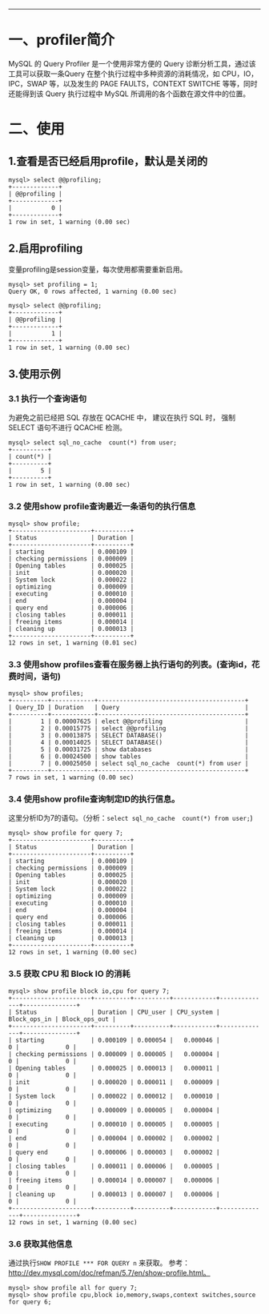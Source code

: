 
<!-- toc --> 

* * * * *

# 一、profiler简介
MySQL 的 Query Profiler 是一个使用非常方便的 Query 诊断分析工具，通过该工具可以获取一条Query 在整个执行过程中多种资源的消耗情况，如 CPU，IO，IPC，SWAP 等，以及发生的 PAGE FAULTS，CONTEXT SWITCHE 等等，同时还能得到该 Query 执行过程中 MySQL 所调用的各个函数在源文件中的位置。

# 二、使用
## 1.查看是否已经启用profile，默认是关闭的
```
mysql> select @@profiling;
+-------------+
| @@profiling |
+-------------+
|           0 |
+-------------+
1 row in set, 1 warning (0.00 sec)

```

## 2.启用profiling
变量profiling是session变量，每次使用都需要重新启用。
 ```
 mysql> set profiling = 1;  
Query OK, 0 rows affected, 1 warning (0.00 sec)

mysql> select @@profiling; 
+-------------+
| @@profiling |
+-------------+
|           1 |
+-------------+
1 row in set, 1 warning (0.00 sec)
 ```
 
## 3.使用示例
### 3.1 执行一个查询语句
为避免之前已经把 SQL 存放在 QCACHE 中， 建议在执行 SQL 时， 强制 SELECT 语句不进行 QCACHE 检测。
```
mysql> select sql_no_cache  count(*) from user;
+----------+
| count(*) |
+----------+
|        5 |
+----------+
1 row in set, 1 warning (0.00 sec)
```

### 3.2 使用show profile查询最近一条语句的执行信息
```
mysql> show profile;
+----------------------+----------+
| Status               | Duration |
+----------------------+----------+
| starting             | 0.000109 |
| checking permissions | 0.000009 |
| Opening tables       | 0.000025 |
| init                 | 0.000020 |
| System lock          | 0.000022 |
| optimizing           | 0.000009 |
| executing            | 0.000010 |
| end                  | 0.000004 |
| query end            | 0.000006 |
| closing tables       | 0.000011 |
| freeing items        | 0.000014 |
| cleaning up          | 0.000013 |
+----------------------+----------+
12 rows in set, 1 warning (0.01 sec)
```

### 3.3 使用show profiles查看在服务器上执行语句的列表。(查询id，花费时间，语句) 
```
mysql> show profiles;
+----------+------------+-----------------------------------------+
| Query_ID | Duration   | Query                                   |
+----------+------------+-----------------------------------------+
|        1 | 0.00007625 | elect @@profiling                       |
|        2 | 0.00015775 | select @@profiling                      |
|        3 | 0.00013875 | SELECT DATABASE()                       |
|        4 | 0.00014025 | SELECT DATABASE()                       |
|        5 | 0.00031725 | show databases                          |
|        6 | 0.00024500 | show tables                             |
|        7 | 0.00025050 | select sql_no_cache  count(*) from user |
+----------+------------+-----------------------------------------+
7 rows in set, 1 warning (0.00 sec)
```
### 3.4 使用show profile查询制定ID的执行信息。
这里分析ID为7的语句。（分析：`select sql_no_cache  count(*) from user;`)
```
mysql> show profile for query 7;
+----------------------+----------+
| Status               | Duration |
+----------------------+----------+
| starting             | 0.000109 |
| checking permissions | 0.000009 |
| Opening tables       | 0.000025 |
| init                 | 0.000020 |
| System lock          | 0.000022 |
| optimizing           | 0.000009 |
| executing            | 0.000010 |
| end                  | 0.000004 |
| query end            | 0.000006 |
| closing tables       | 0.000011 |
| freeing items        | 0.000014 |
| cleaning up          | 0.000013 |
+----------------------+----------+
12 rows in set, 1 warning (0.00 sec)
```
### 3.5 获取 CPU 和 Block IO 的消耗
```
mysql> show profile block io,cpu for query 7;
+----------------------+----------+----------+------------+--------------+---------------+
| Status               | Duration | CPU_user | CPU_system | Block_ops_in | Block_ops_out |
+----------------------+----------+----------+------------+--------------+---------------+
| starting             | 0.000109 | 0.000054 |   0.000046 |            0 |             0 |
| checking permissions | 0.000009 | 0.000005 |   0.000004 |            0 |             0 |
| Opening tables       | 0.000025 | 0.000013 |   0.000011 |            0 |             0 |
| init                 | 0.000020 | 0.000011 |   0.000009 |            0 |             0 |
| System lock          | 0.000022 | 0.000012 |   0.000010 |            0 |             0 |
| optimizing           | 0.000009 | 0.000005 |   0.000004 |            0 |             0 |
| executing            | 0.000010 | 0.000005 |   0.000005 |            0 |             0 |
| end                  | 0.000004 | 0.000002 |   0.000002 |            0 |             0 |
| query end            | 0.000006 | 0.000003 |   0.000002 |            0 |             0 |
| closing tables       | 0.000011 | 0.000006 |   0.000005 |            0 |             0 |
| freeing items        | 0.000014 | 0.000007 |   0.000006 |            0 |             0 |
| cleaning up          | 0.000013 | 0.000007 |   0.000006 |            0 |             0 |
+----------------------+----------+----------+------------+--------------+---------------+
12 rows in set, 1 warning (0.00 sec)
```

### 3.6 获取其他信息
通过执行`SHOW PROFILE *** FOR QUERY n` 来获取。
参考：http://dev.mysql.com/doc/refman/5.7/en/show-profile.html。
```
mysql> show profile all for query 7;
mysql> show profile cpu,block io,memory,swaps,context switches,source for query 6;
```